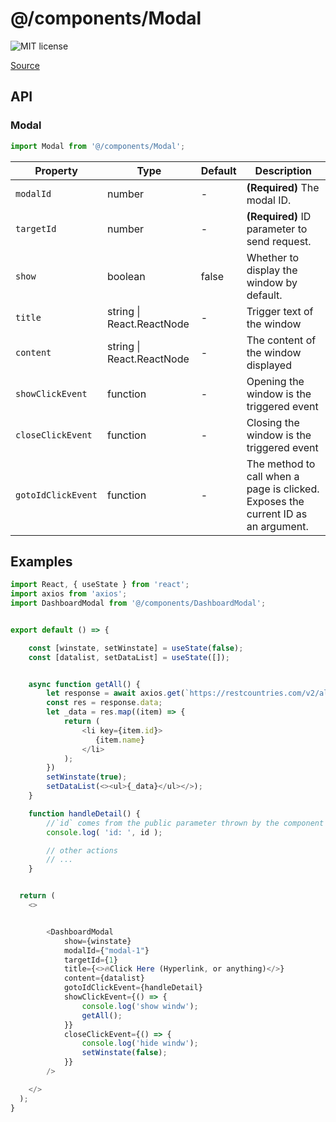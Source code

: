 # @/components/Modal

![MIT license](https://badgen.now.sh/badge/license/MIT)

[Source](https://github.com/jtsamzg/fullstack-nextjs-app/tree/main/src/components/Modal)

## API

### Modal
```js
import Modal from '@/components/Modal';
```
| Property | Type | Default | Description |
| --- | --- | --- | --- |
| `modalId` | number  | - | <strong>(Required)</strong> The modal ID. |
| `targetId` | number  | - | <strong>(Required)</strong> ID parameter to send request. |
| `show` | boolean  | false | Whether to display the window by default. |
| `title` | string \| React.ReactNode  | - | Trigger text of the window |
| `content` | string \| React.ReactNode  | - | The content of the window displayed |
| `showClickEvent` | function | - | Opening the window is the triggered event |
| `closeClickEvent` | function | - | Closing the window is the triggered event |
| `gotoIdClickEvent` | function | - | The method to call when a page is clicked. Exposes the current ID as an argument. |



## Examples

```js
import React, { useState } from 'react';
import axios from 'axios';
import DashboardModal from '@/components/DashboardModal';


export default () => {

    const [winstate, setWinstate] = useState(false);
    const [datalist, setDataList] = useState([]);


    async function getAll() {
        let response = await axios.get(`https://restcountries.com/v2/all`);
        const res = response.data;
        let _data = res.map((item) => {
            return (
                <li key={item.id}>
                   {item.name}
                </li>
            );
        })
        setWinstate(true);
        setDataList(<><ul>{_data}</ul></>);
    }

    function handleDetail() {
        //`id` comes from the public parameter thrown by the component `<DashboardModal />`
        console.log( 'id: ', id );

        // other actions
        // ...
    }


  return (
    <>


        <DashboardModal
            show={winstate}
            modalId={"modal-1"}
            targetId={1}
            title={<>🔥Click Here (Hyperlink, or anything)</>}
            content={datalist}
            gotoIdClickEvent={handleDetail}
            showClickEvent={() => {
                console.log('show windw');
                getAll();
            }}
            closeClickEvent={() => {
                console.log('hide windw');
                setWinstate(false);
            }}
        />

    </>
  );
}

```